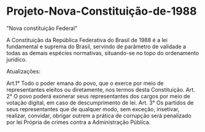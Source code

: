 # Projeto-Nova-Constituição-de-1988
"Nova constituição Federal"

A Constituição da República Federativa do Brasil de 1988 é a lei fundamental e suprema do Brasil, servindo de parâmetro de validade a todas as demais espécies normativas, situando-se no topo do ordenamento jurídico.

Atualizações:

Art.1° Todo o poder emana do povo, que o exerce por meio de representantes eleitos ou diretamente, nos termos desta Constituição. 
Art. 2° O povo poderá exonerar seus representantes dos cargos por meio de votação digital, em caso de descumprimento de lei.
Art. 3° Os partidos de seus representantes que de qualquer modo, sem exceção, insetivar, realizar, convidar, obrigar outrem a prática de corrupção será penalizado por lei Própria de crimes contra a Administração Pública.
